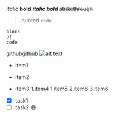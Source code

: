 *italic*
**bold**
***italic bold***
~~strikethrough~~
>quoted
`code`
```
block
of
code
```
github[github](https://github.com)
![alt text](https://myoctocat.com/assets/images/base-octocat.svg)
- item1
* item2
+ item3
1.item4
1.item5
2.item6
3.item6
- [x] task1
- [ ] task2
:sweat_smile:
